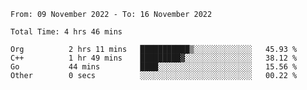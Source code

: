 <!--START_SECTION:waka-->

```text
From: 09 November 2022 - To: 16 November 2022

Total Time: 4 hrs 46 mins

Org          2 hrs 11 mins   ███████████▒░░░░░░░░░░░░░   45.93 %
C++          1 hr 49 mins    █████████▓░░░░░░░░░░░░░░░   38.12 %
Go           44 mins         ████░░░░░░░░░░░░░░░░░░░░░   15.56 %
Other        0 secs          ░░░░░░░░░░░░░░░░░░░░░░░░░   00.22 %
```

<!--END_SECTION:waka-->